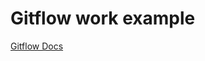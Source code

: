 # Gitflow work example
[Gitflow Docs](https://danielkummer.github.io/git-flow-cheatsheet/index.ru_RU.html)